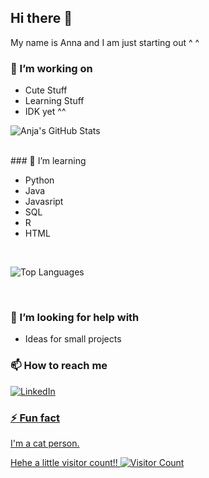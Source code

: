 ## Hi there 👋
My name is Anna and I am just starting out ^ ^ 


### 🔭 I’m working on

- Cute Stuff
- Learning Stuff
- IDK yet ^^

![Anja's GitHub Stats](https://github-readme-stats.vercel.app/api?username=anjatheanja&show_icons=true&theme=transparent)

</div>
<br>
### 🌱 I’m learning

- Python
- Java
- Javasript 
- SQL
- R
- HTML
<br>

![Top Languages](https://github-readme-stats.vercel.app/api/top-langs/?username=anjatheanja&layout=compact&theme=transparent)

</div>

<br>

### 🤔 I’m looking for help with

- Ideas for small projects

### 📫 How to reach me

<div display="flex">
  <a href="https://www.linkedin.com/in/anna-plavyuk-674448223">
    <img src="https://img.shields.io/badge/linkedin-%230077B5.svg?style=for-the-badge&logo=linkedin&logoColor=white" alt="LinkedIn"/>

</div>

### ⚡ Fun fact

I'm a cat person.


Hehe a little visitor count!!
![Visitor Count](https://komarev.com/ghpvc/?username=anjatheanja&color=blue)


